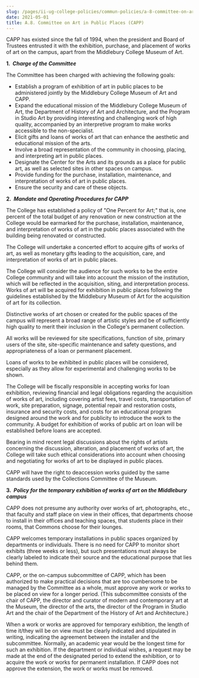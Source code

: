```yaml
---
slug: /pages/ii-ug-college-policies/commun-policies/a-8-committee-on-art-in-public-places
date: 2021-05-01
title: A.8. Committee on Art in Public Places (CAPP)
---
```

CAPP has existed since the fall of 1994, when the president and Board of Trustees entrusted it with the exhibition, purchase, and placement of works of art on the campus, apart from the Middlebury College Museum of Art.

**1.  _Charge of the Committee_**

The Committee has been charged with achieving the following goals:

*   Establish a program of exhibition of art in public places to be administered jointly by the Middlebury College Museum of Art and CAPP.
*   Expand the educational mission of the Middlebury College Museum of Art, the Department of History of Art and Architecture, and the Program in Studio Art by providing interesting and challenging work of high quality, accompanied by an interpretive program to make works accessible to the non-specialist.
*   Elicit gifts and loans of works of art that can enhance the aesthetic and educational mission of the arts.
*   Involve a broad representation of the community in choosing, placing, and interpreting art in public places.
*   Designate the Center for the Arts and its grounds as a place for public art, as well as selected sites in other spaces on campus.
*   Provide funding for the purchase, installation, maintenance, and interpretation of works of art in public places.
*   Ensure the security and care of these objects.

**2.  _Mandate and Operating Procedures for CAPP_**

The College has established a policy of "One Percent for Art;" that is, one percent of the total budget of any renovation or new construction at the College would be earmarked for the purchase, installation, maintenance, and interpretation of works of art in the public places associated with the building being renovated or constructed.

The College will undertake a concerted effort to acquire gifts of works of art, as well as monetary gifts leading to the acquisition, care, and interpretation of works of art in public places.

The College will consider the audience for such works to be the entire College community and will take into account the mission of the institution, which will be reflected in the acquisition, siting, and interpretation process.  Works of art will be acquired for exhibition in public places following the guidelines established by the Middlebury Museum of Art for the acquisition of art for its collection.

Distinctive works of art chosen or created for the public spaces of the campus will represent a broad range of artistic styles and be of sufficiently high quality to merit their inclusion in the College's permanent collection.

All works will be reviewed for site specifications, function of site, primary users of the site, site-specific maintenance and safety questions, and appropriateness of a loan or permanent placement.

Loans of works to be exhibited in public places will be considered, especially as they allow for experimental and challenging works to be shown.

The College will be fiscally responsible in accepting works for loan exhibition, reviewing financial and legal obligations regarding the acquisition of works of art, including covering artist fees, travel costs, transportation of work, site preparation, signage, potential repair and restoration costs, insurance and security costs, and costs for an educational program designed around the work and for publicity to introduce the work to the community. A budget for exhibition of works of public art on loan will be established before loans are accepted.

Bearing in mind recent legal discussions about the rights of artists concerning the discussion, alteration, and placement of works of art, the College will take such ethical considerations into account when choosing and negotiating for works of art to be displayed in public places.

CAPP will have the right to deaccession works guided by the same standards used by the Collections Committee of the Museum.

**3.  _Policy for the temporary exhibition of works of art on the Middlebury campus_**

CAPP does not presume any authority over works of art, photographs, etc., that faculty and staff place on view in their offices, that departments choose to install in their offices and teaching spaces, that students place in their rooms, that Commons choose for their lounges.

CAPP welcomes temporary installations in public spaces organized by departments or individuals. There is no need for CAPP to monitor short exhibits (three weeks or less), but such presentations must always be clearly labeled to indicate their source and the educational purpose that lies behind them.

CAPP, or the on-campus subcommittee of CAPP, which has been authorized to make practical decisions that are too cumbersome to be managed by the Committee as a whole, must approve any work or works to be placed on view for a longer period. (This subcommittee consists of the chair of CAPP, the director and curator of modern and contemporary art at the Museum, the director of the arts, the director of the Program in Studio Art and the chair of the Department of the History of Art and Architecture.)

When a work or works are approved for temporary exhibition, the length of time it/they will be on view must be clearly indicated and stipulated in writing, indicating the agreement between the installer and the subcommittee. Normally, an academic year would be the longest time for such an exhibition. If the department or individual wishes, a request may be made at the end of the designated period to extend the exhibition, or to acquire the work or works for permanent installation. If CAPP does not approve the extension, the work or works must be removed.